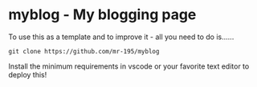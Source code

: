 # myblog - My blogging page
To use this as a template and to improve it - all you need to do is......

    git clone https://github.com/mr-195/myblog
    
Install the minimum requirements in vscode or your favorite text editor to deploy this!

